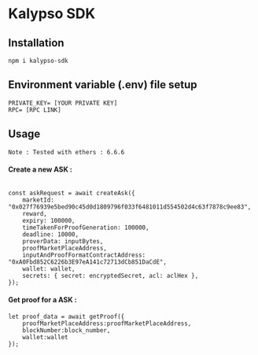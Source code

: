 # Kalypso SDK

## Installation

`npm i kalypso-sdk`

## Environment variable (.env) file setup

```
PRIVATE_KEY= [YOUR PRIVATE KEY]
RPC= [RPC LINK]
```

## Usage

`Note : Tested with ethers : 6.6.6`

#### Create a new ASK :

```

const askRequest = await createAsk({
    marketId: "0x027f76939e5bed90c45d0d1809796f033f6481011d554502d4c63f7878c9ee83",
    reward,
    expiry: 100000,
    timeTakenForProofGeneration: 100000,
    deadline: 10000,
    proverData: inputBytes,
    proofMarketPlaceAddress,
    inputAndProofFormatContractAddress: "0xA0Fbd852C6226b3E97eA141c72713dCb851DaCdE",
    wallet: wallet,
    secrets: { secret: encryptedSecret, acl: aclHex },
});
```

#### Get proof for a ASK :

```
let proof_data = await getProof({
    proofMarketPlaceAddress:proofMarketPlaceAddress,
    blockNumber:block_number,
    wallet:wallet
});
```
